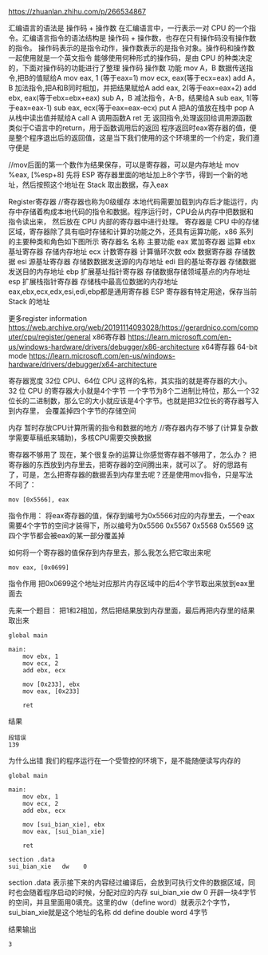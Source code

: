 https://zhuanlan.zhihu.com/p/266534867

汇编语言的语法是 操作码 + 操作数
在汇编语言中，一行表示一对 CPU 的一个指令。汇编语言指令的语法结构是 操作码 + 操作数，也存在只有操作码没有操作数的指令。
操作码表示的是指令动作，操作数表示的是指令对象。操作码和操作数一起使用就是一个英文指令
能够使用何种形式的操作码，是由 CPU 的种类决定的，下面对操作码的功能进行了整理
操作码  操作数   功能
mov    A，B    数据传送指令,把B的值赋给A   mov eax, 1 (等于eax=1)   mov ecx, eax(等于ecx=eax)
add    A，B    加法指令,把A和B同时相加，并把结果赋给A  add eax, 2(等于eax=eax+2)  add ebx, eax(等于ebx=ebx+eax)
sub    A，B    减法指令，A-B，结果给A    sub eax, 1(等于eax=eax-1)  sub eax, ecx(等于eax=eax-ecx) 
put    A       把A的值放在栈中
pop    A       从栈中读出值并赋给A
call   A       调用函数A
ret    无      返回指令,处理返回给调用源函数  类似于C语言中的return，用于函数调用后的返回
               程序返回时eax寄存器的值，便是整个程序退出后的返回值，这是当下我们使用的这个环境里的一个约定，我们遵守便是

//mov后面的第一个数作为结果保存，可以是寄存器，可以是内存地址
mov    %eax, [%esp+8]   先将 ESP 寄存器里面的地址加上8个字节，得到一个新的地址，然后按照这个地址在 Stack 取出数据，存入eax

Register寄存器
//寄存器也称为0级缓存
本地代码需要加载到内存后才能运行，内存中存储着构成本地代码的指令和数据。程序运行时，CPU会从内存中把数据和指令读出来，
然后放在 CPU 内部的寄存器中进行处理。
寄存器是 CPU 中的存储区域，寄存器除了具有临时存储和计算的功能之外，还具有运算功能，x86 系列的主要种类和角色如下图所示
寄存器名    名称      主要功能
eax     累加寄存器    运算
ebx     基址寄存器    存储内存地址
ecx     计数寄存器    计算循环次数
edx     数据寄存器    存储数据
esi     源基址寄存器   存储数数据发送源的内存地址
edi     目的基址寄存器  存储数据发送目的内存地址
ebp     扩展基址指针寄存器 存储数据存储领域基点的内存地址
esp     扩展栈指针寄存器  存储栈中最高位数据的内存地址
eax,ebx,ecx,edx,esi,edi,ebp都是通用寄存器
ESP 寄存器有特定用途，保存当前 Stack 的地址

更多register information
https://web.archive.org/web/20191114093028/https://gerardnico.com/computer/cpu/register/general
x86寄存器
https://learn.microsoft.com/en-us/windows-hardware/drivers/debugger/x86-architecture
x64寄存器  64-bit mode
https://learn.microsoft.com/en-us/windows-hardware/drivers/debugger/x64-architecture

寄存器宽度
32位 CPU、64位 CPU 这样的名称，其实指的就是寄存器的大小。32 位 CPU 的寄存器大小就是4个字节
一个字节为8个二进制比特位，那么一个32位长的二进制数，那么它的大小就应该是4个字节。也就是把32位长的寄存器写入到内存里，
  会覆盖掉四个字节的存储空间

内存
暂时存放CPU计算所需的指令和数据的地方
//寄存器内存不够了(计算复杂数学需要草稿纸来辅助)，多核CPU需要交换数据  

寄存器不够用了
现在，某个很复杂的运算让你感觉寄存器不够用了，怎么办？
把寄存器的东西放到内存里去，把寄存器的空间腾出来，就可以了。
好的思路有了，可是，怎么把寄存器的数据丢到内存里去呢？还是使用mov指令，只是写法不同了：   
```
mov [0x5566], eax
```
指令作用：
将eax寄存器的值，保存到编号为0x5566对应的内存里去，一个eax需要4个字节的空间才装得下，所以编号为0x5566 0x5567 0x5568 0x5569
  这四个字节都会被eax的某一部分覆盖掉

如何将一个寄存器的值保存到内存里去，那么我怎么把它取出来呢
```
mov eax, [0x0699]
```
指令作用
把0x0699这个地址对应那片内存区域中的后4个字节取出来放到eax里面去

先来一个题目：
把1和2相加，然后把结果放到内存里面，最后再把内存里的结果取出来
```
global main

main:
    mov ebx, 1
    mov ecx, 2
    add ebx, ecx
    
    mov [0x233], ebx
    mov eax, [0x233]
    
    ret
```
结果
```
段错误
139
```
为什么出错
我们的程序运行在一个受管控的环境下，是不能随便读写内存的
```
global main

main:
    mov ebx, 1
    mov ecx, 2
    add ebx, ecx
    
    mov [sui_bian_xie], ebx
    mov eax, [sui_bian_xie]
    
    ret

section .data
sui_bian_xie   dw    0
```
section .data
表示接下来的内容经过编译后，会放到可执行文件的数据区域，同时也会随着程序启动的时候，分配对应的内存
sui_bian_xie   dw    0
开辟一块4字节的空间，并且里面用0填充。这里的dw（define word）就表示2个字节，sui_bian_xie就是这个地址的名称
dd  define double word  4字节

结果输出
```
3
```